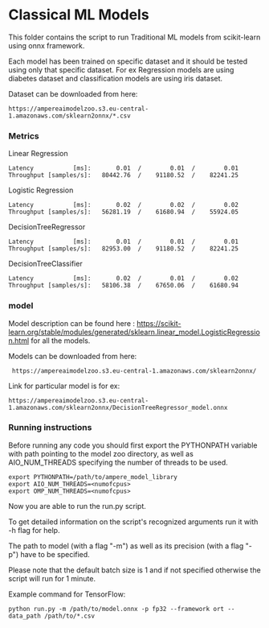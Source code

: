 # Classical ML Models

This folder contains the script to run Traditional ML models from scikit-learn using onnx framework.

Each model has been trained on specific dataset and it should be tested using only that specific dataset. For ex Regression models are using diabetes dataset and classification models are using iris dataset.

Dataset can be downloaded from here:
```
https://ampereaimodelzoo.s3.eu-central-1.amazonaws.com/sklearn2onnx/*.csv

```

### Metrics

Linear Regression

 ```                             mean  /      median  / 90th-percentile
 Latency           [ms]:       0.01  /        0.01  /        0.01
 Throughput [samples/s]:   80442.76  /    91180.52  /    82241.25
 ```

Logistic Regression

 ```                              mean  /      median  / 90th-percentile
 Latency           [ms]:       0.02  /        0.02  /        0.02
 Throughput [samples/s]:   56281.19  /    61680.94  /    55924.05
 ```

DecisionTreeRegressor

 ```                            mean  /      median  / 90th-percentile
 Latency           [ms]:       0.01  /        0.01  /        0.01
 Throughput [samples/s]:   82953.00  /    91180.52  /    82241.25
 ```
DecisionTreeClassifier

 ```                             mean  /      median  / 90th-percentile
 Latency           [ms]:       0.02  /        0.01  /        0.02
 Throughput [samples/s]:   58106.38  /    67650.06  /    61680.94
 ```

### model

Model description can be found here : https://scikit-learn.org/stable/modules/generated/sklearn.linear_model.LogisticRegression.html for all the models.

Models can be downloaded from here:
```
 https://ampereaimodelzoo.s3.eu-central-1.amazonaws.com/sklearn2onnx/

```
Link for particular model is for ex: 
```
https://ampereaimodelzoo.s3.eu-central-1.amazonaws.com/sklearn2onnx/DecisionTreeRegressor_model.onnx

```

### Running instructions

Before running any code you should first export the PYTHONPATH variable with path pointing to the model zoo directory,
as well as AIO_NUM_THREADS specifying the number of threads to be used.

```
export PYTHONPATH=/path/to/ampere_model_library
export AIO_NUM_THREADS=<numofcpus>
export OMP_NUM_THREADS=<numofcpus>
```

Now you are able to run the run.py script. 

To get detailed information on the script's recognized arguments run it with -h flag for help.

The path to model (with a flag "-m") as well as its precision (with a flag "-p") have to be specified.

Please note that the default batch size is 1 and if not specified otherwise the script will run for 1 minute.

Example command for TensorFlow: 

```
python run.py -m /path/to/model.onnx -p fp32 --framework ort --data_path /path/to/*.csv
```
